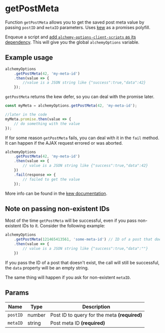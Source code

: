 # getPostMeta

Function `getPostMeta` allows you to get the saved post meta value by passing `postID` and `metaID` parameters. Uses [kew](https://github.com/Medium/kew) as a promises polyfill.
 
Enqueue a script and [add `alchemy-options-client-scripts` as its dependency](README.md). This will give you the global `alchemyOptions` variable.
 
## Example usage

```javascript
alchemyOptions
    .getPostMeta(42, 'my-meta-id')
    .then(value => {
        //value is a JSON string like {"success":true,"data":42}
    });
```

`getPostMeta` returns the kew defer, so you can deal with the promise later.

```javascript
const myMeta = alchemyOptions.getPostMeta(42, 'my-meta-id');

//later in the code
myMeta.promise.then(value => {
    // do something with the value
});
```

If for some reason `getPostMeta` fails, you can deal with it in the `fail` method. It can happen if the AJAX request errored or was aborted.

```javascript
alchemyOptions
    .getPostMeta(42, 'my-meta-id')
    .then(value => {
        // value is a JSON string like {"success":true,"data":42}
    })
    .fail(response => {
        // failed to get the value
    });
```

More info can be found in the [kew documentation](https://github.com/Medium/kew#how-do-i-use-kew).

## Note on passing non-existent IDs 

Most of the time `getPostMeta` will be successful, even if you pass non-existent IDs to it. Consider the following example:

```javascript
alchemyOptions
    .getPostMeta(121465413561, 'some-meta-id') // ID of a post that doesn't exist
    .then(value => {
        // value is a JSON string like {"success":true,"data":""}
    })
```

If you pass the ID of a post that doesn't exist, the call will still be successful, the `data` property will be an empty string.

The same thing will happen if you ask for non-existent `metaID`.

## Params

| Name | Type | Description |
| --- | --- | --- |
| `postID` | number | Post ID to query for the meta **(required)**
| `metaID` | string | Post meta ID **(required)**